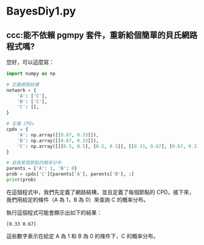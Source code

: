 # BayesDiy1.py

## ccc:能不依賴 pgmpy 套件，重新給個簡單的貝氏網路程式嗎?

您好，可以這麼寫：

```py
import numpy as np

# 定義網路結構
network = {
    'A': ['C'],
    'B': ['C'],
    'C': [],
}

# 定義 CPDs
cpds = {
    'A': np.array([[0.67, 0.33]]),
    'B': np.array([[0.67, 0.33]]),
    'C': np.array([[[0.5, 0.5], [0.5, 0.5]], [[0.33, 0.67], [0.67, 0.33]]]),
}

# 查詢某個節點的概率分布
parents = {'A': 1, 'B': 0}
prob = cpds['C'][parents['A'], parents['B'], :]
print(prob)
```

在這個程式中，我們先定義了網路結構，並且定義了每個節點的 CPD。接下來，我們用給定的條件（A 為 1，B 為 0）來查詢 C 的概率分布。

執行這個程式可能會顯示出如下的結果：

```
[0.33 0.67]
```

這些數字表示在給定 A 為 1 和 B 為 0 的條件下，C 的概率分布。
 